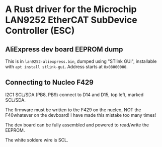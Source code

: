 # A Rust driver for the Microchip LAN9252 EtherCAT SubDevice Controller (ESC)

## AliExpress dev board EEPROM dump

This is in `lan9252-aliexpress.bin`, dumped using "STlink GUI", installable with
`apt install stlink-gui`. Address starts at `0x08000000`.

## Connecting to Nucleo F429

I2C1 SCL/SDA (PB8, PB9) connect to D14 and D15, top left, marked SCL/SDA.

The firmware must be written to the F429 on the nucleo, NOT the F40whatever on the devboard! I have
made this mistake too many times!

The dev board can be fully assembled and powered to read/write the EEPROM.

The white soldere wire is SCL.
